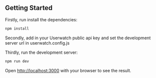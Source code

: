 ## Getting Started

Firstly, run install the dependencies:

```bash
npm install
```

Secondly, add in your Userwatch public api key  and set the development server url in userwatch.config.js


Thirdly, run the development server:

```bash
npm run dev
```

Open [http://localhost:3000](http://localhost:3000) with your browser to see the result.

